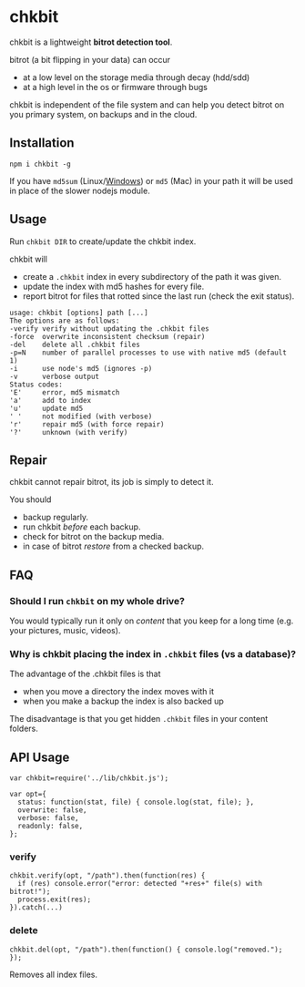 # chkbit

chkbit is a lightweight **bitrot detection tool**.

bitrot (a bit flipping in your data) can occur

- at a low level on the storage media through decay (hdd/sdd)
- at a high level in the os or firmware through bugs

chkbit is independent of the file system and can help you detect bitrot on you primary system, on backups and in the cloud.

## Installation

`npm i chkbit -g`

If you have `md5sum` (Linux/[Windows](http://gnuwin32.sourceforge.net/packages/coreutils.htm)) or `md5` (Mac) in your path it will be used in place of the slower nodejs module.

## Usage

Run `chkbit DIR` to create/update the chkbit index.

chkbit will

- create a `.chkbit` index in every subdirectory of the path it was given.
- update the index with md5 hashes for every file.
- report bitrot for files that rotted since the last run (check the exit status).

```
usage: chkbit [options] path [...]
The options are as follows:
-verify verify without updating the .chkbit files
-force  overwrite inconsistent checksum (repair)
-del    delete all .chkbit files
-p=N    number of parallel processes to use with native md5 (default 1)
-i      use node's md5 (ignores -p)
-v      verbose output
Status codes:
'E'     error, md5 mismatch
'a'     add to index
'u'     update md5
' '     not modified (with verbose)
'r'     repair md5 (with force repair)
'?'     unknown (with verify)
```

## Repair

chkbit cannot repair bitrot, its job is simply to detect it.

You should

- backup regularly.
- run chkbit *before* each backup.
- check for bitrot on the backup media.
- in case of bitrot *restore* from a checked backup.

## FAQ

### Should I run `chkbit` on my whole drive?

You would typically run it only on *content* that you keep for a long time (e.g. your pictures, music, videos).

### Why is chkbit placing the index in `.chkbit` files (vs a database)?

The advantage of the .chkbit files is that

- when you move a directory the index moves with it
- when you make a backup the index is also backed up

The disadvantage is that you get hidden `.chkbit` files in your content folders.

## API Usage

```
var chkbit=require('../lib/chkbit.js');

var opt={
  status: function(stat, file) { console.log(stat, file); },
  overwrite: false,
  verbose: false,
  readonly: false,
};
```

### verify

```
chkbit.verify(opt, "/path").then(function(res) {
  if (res) console.error("error: detected "+res+" file(s) with bitrot!");
  process.exit(res);
}).catch(...)
```

### delete

```
chkbit.del(opt, "/path").then(function() { console.log("removed."); });
```
Removes all index files.
